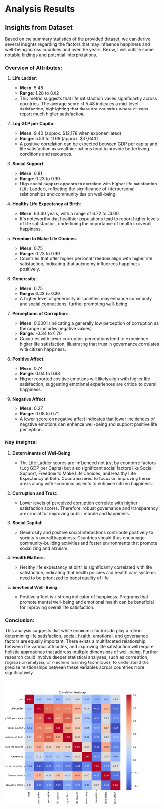 # Analysis Results

## Insights from Dataset

Based on the summary statistics of the provided dataset, we can derive several insights regarding the factors that may influence happiness and well-being across countries and over the years. Below, I will outline some notable findings and potential interpretations.

### Overview of Attributes:

1. **Life Ladder**:
   - **Mean**: 5.48
   - **Range**: 1.28 to 8.02
   - This metric suggests that life satisfaction varies significantly across countries. The average score of 5.48 indicates a mid-level satisfaction, highlighting that there are countries where citizens report much higher satisfaction.

2. **Log GDP per Capita**:
   - **Mean**: 9.40 (approx. $12,178 when exponentiated)
   - **Range**: 5.53 to 11.68 (approx. $37,643)
   - A positive correlation can be expected between GDP per capita and life satisfaction as wealthier nations tend to provide better living conditions and resources.

3. **Social Support**:
   - **Mean**: 0.81
   - **Range**: 0.23 to 0.99
   - High social support appears to correlate with higher life satisfaction (Life Ladder), reflecting the significance of interpersonal relationships and community ties on well-being.

4. **Healthy Life Expectancy at Birth**:
   - **Mean**: 63.40 years, with a range of 6.72 to 74.60.
   - It's noteworthy that healthier populations tend to report higher levels of life satisfaction, underlining the importance of health in overall happiness.

5. **Freedom to Make Life Choices**:
   - **Mean**: 0.75
   - **Range**: 0.23 to 0.99
   - Countries that offer higher personal freedom align with higher life satisfaction, indicating that autonomy influences happiness positively.

6. **Generosity**:
   - **Mean**: 0.75
   - **Range**: 0.23 to 0.99
   - A higher level of generosity in societies may enhance community and social connections, further promoting well-being.

7. **Perceptions of Corruption**:
   - **Mean**: 0.0001 (indicating a generally low perception of corruption as the range includes negative values)
   - **Range**: -0.34 to 0.70 
   - Countries with lower corruption perceptions tend to experience higher life satisfaction, illustrating that trust in governance correlates with citizen happiness.

8. **Positive Affect**:
   - **Mean**: 0.74
   - **Range**: 0.04 to 0.98
   - Higher reported positive emotions will likely align with higher life satisfaction, suggesting emotional experiences are critical to overall happiness.

9. **Negative Affect**:
   - **Mean**: 0.27
   - **Range**: 0.08 to 0.71
   - A lower score on negative affect indicates that lower incidences of negative emotions can enhance well-being and support positive life perception.

### Key Insights:

1. **Determinants of Well-Being**:
   - The Life Ladder scores are influenced not just by economic factors (Log GDP per Capita) but also significant social factors like Social Support, Freedom to Make Life Choices, and Healthy Life Expectancy at Birth. Countries need to focus on improving these areas along with economic aspects to enhance citizen happiness.

2. **Corruption and Trust**:
   - Lower levels of perceived corruption correlate with higher satisfaction scores. Therefore, robust governance and transparency are crucial for improving public morale and happiness.

3. **Social Capital**:
   - Generosity and positive social interactions contribute positively to society's overall happiness. Countries should thus encourage community-building activities and foster environments that promote socializing and altruism.

4. **Health Matters**:
   - Healthy life expectancy at birth is significantly correlated with life satisfaction, indicating that health policies and health care systems need to be prioritized to boost quality of life.

5. **Emotional Well-Being**:
   - Positive affect is a strong indicator of happiness. Programs that promote mental well-being and emotional health can be beneficial for improving overall life satisfaction.

### Conclusion:

This analysis suggests that while economic factors do play a role in determining life satisfaction, social, health, emotional, and governance factors are equally important. There exists a multifaceted relationship between the various attributes, and improving life satisfaction will require holistic approaches that address multiple dimensions of well-being. Further research could involve deeper statistical analyses, such as correlation, regression analysis, or machine learning techniques, to understand the precise relationships between these variables across countries more significatively.

![Correlation Heatmap](./correlation_heatmap.png)
